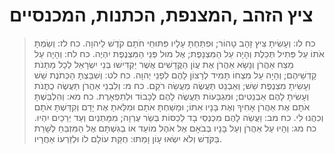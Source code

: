 # ציץ הזהב ,המצנפת, הכתנות, המכנסיים

> כח לו: וְעָשִׂיתָ צִּיץ זָהָב טָהוֹר; וּפִתַּחְתָּ עָלָיו פִּתּוּחֵי חֹתָם קֹדֶשׁ לַיהוָה.
> כח לז: וְשַׂמְתָּ אֹתוֹ עַל פְּתִיל תְּכֵלֶת וְהָיָה עַל הַמִּצְנָפֶת; אֶל מוּל פְּנֵי הַמִּצְנֶפֶת יִהְיֶה.
> כח לח: וְהָיָה עַל מֵצַח אַהֲרֹן וְנָשָׂא אַהֲרֹן אֶת עֲוֹן הַקֳּדָשִׁים אֲשֶׁר יַקְדִּישׁוּ בְּנֵי יִשְׂרָאֵל לְכָל מַתְּנֹת קָדְשֵׁיהֶם; וְהָיָה עַל מִצְחוֹ תָּמִיד לְרָצוֹן לָהֶם לִפְנֵי יְהוָה.
> כח לט: וְשִׁבַּצְתָּ הַכְּתֹנֶת שֵׁשׁ וְעָשִׂיתָ מִצְנֶפֶת שֵׁשׁ; וְאַבְנֵט תַּעֲשֶׂה מַעֲשֵׂה רֹקֵם.
> כח מ: וְלִבְנֵי אַהֲרֹן תַּעֲשֶׂה כֻתֳּנֹת וְעָשִׂיתָ לָהֶם אַבְנֵטִים; וּמִגְבָּעוֹת תַּעֲשֶׂה לָהֶם לְכָבוֹד וּלְתִפְאָרֶת.
> כח מא: וְהִלְבַּשְׁתָּ אֹתָם אֶת אַהֲרֹן אָחִיךָ וְאֶת בָּנָיו אִתּוֹ; וּמָשַׁחְתָּ אֹתָם וּמִלֵּאתָ אֶת יָדָם וְקִדַּשְׁתָּ אֹתָם וְכִהֲנוּ לִי.
> כח מב: וַעֲשֵׂה לָהֶם מִכְנְסֵי בָד לְכַסּוֹת בְּשַׂר עֶרְוָה; מִמָּתְנַיִם וְעַד יְרֵכַיִם יִהְיוּ.
> כח מג: וְהָיוּ עַל אַהֲרֹן וְעַל בָּנָיו בְּבֹאָם אֶל אֹהֶל מוֹעֵד אוֹ בְגִשְׁתָּם אֶל הַמִּזְבֵּחַ לְשָׁרֵת בַּקֹּדֶשׁ וְלֹא יִשְׂאוּ עָוֹן וָמֵתוּ:  חֻקַּת עוֹלָם לוֹ וּלְזַרְעוֹ אַחֲרָיו. 
 

